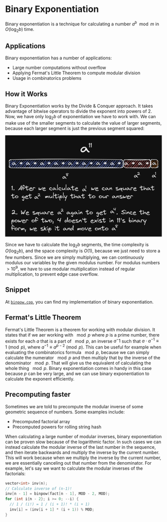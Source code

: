 # Binary Exponentiation

Binary exponentiation is a technique for calculating a number $a^b\mod{m}$ in $O(\log_2{b})$ time.

## Applications

Binary exponentiation has a number of applications:

- Large number computations without overflow
- Applying Fermat's Little Theorem to compute modular division
- Usage in combinatorics problems

## How it Works

Binary Exponentiation works by the Divide & Conquer approach. It takes advantage of bitwise operators to divide the exponent into powers of 2. Now, we have only $\log_2{b}$ of exponentiation we have to work with. We can make use of the smaller segments to calculate the value of larger segments, because each larger segment is just the previous segment squared:

![Explanation](explanation.png)

Since we have to calculate the $\log_2{b}$ segments, the time complexity is $O(\log_2{b})$, and the space complexity is $O(1)$, because we just need to store a few numbers. Since we are simply multiplying, we can continuously modulus our variables by the given modulus number. For modulus numbers $\gt10^9$, we have to use modular multiplication instead of regular multiplication, to prevent edge case overflow.

## Snippet

At [`binpow.cpp`](./binpow.cpp), you can find my implementation of binary exponentiation.

## Fermat's Little Theorem

Fermat's Little Theorem is a theorem for working with modular division. It states that if we aer working with $\mod p$ where $p$ is a prime number, there exists for each $a$ that is a part of $\mod p$, an inverse $a^-1$ such that $a\cdot a^{-1}\equiv 1\pmod{p}$, where $a^{-1}\equiv a^{p-2}\pmod{p}$. This can be useful for example when evaluating the combinatorics formula $\mod p$, because we can simply calculate the numerator $\mod p$ and then multiply that by the inverse of the denominator $\mod p$. That will give us the equivalent of calculating the whole thing $\mod p$. Binary exponentiation comes in handy in this case because $p$ can be very large, and we can use binary exponentiation to calculate the exponent efficiently.

## Precomputing faster

Sometimes we are told to precompute the modular inverse of some geometric sequence of numbers. Some examples include:

- Precomputed factorial array
- Precomputed powers for rolling string hash

When calculating a large number of modular inverses, binary exponentiation can be proven slow because of the logarithmic factor. In such cases we can instead calculate the modular inverse of the last number in the sequence, and then iterate backwards and multiply the inverse by the current number. This will work because when we multiply the inverse by the current number, we are essentially canceling out that number from the denominator. For example, let's say we want to calculate the modular inverses of the factorials:

```cpp
vector<int> inv(n);
// Calculate inverse of (n-1)!
inv[n - 1] = binpow(fact[n - 1], MOD - 2, MOD);
for (int i{n - 2}; i >= 0; --i) {
  // 1 / (i!) = 1 / (i + 1)! * (i + 1)
  inv[i] = (inv[i + 1] * (i + 1)) % MOD;
}
```
